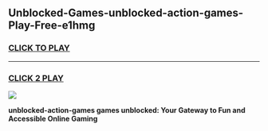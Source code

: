 
## Unblocked-Games-unblocked-action-games-Play-Free-e1hmg
<h3>
<a href="https://premium76.site?title=unblocked-action-games&ref=10A">CLICK TO PLAY</a></h3>
<hr>

<h3>
<a href="https://premium76.site?title=unblocked-action-games&ref=10A">CLICK 2 PLAY</a>
  
</h3>

<a href="https://premium76.site?title=unblocked-action-games&ref=10A"><img src="https://clearcache.store/games.png"></a>


**unblocked-action-games games unblocked: Your Gateway to Fun and Accessible Online Gaming**
